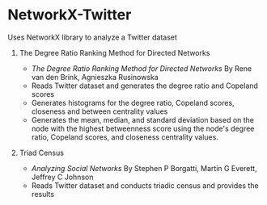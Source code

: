 # NetworkX-Twitter
Uses NetworkX library to analyze a Twitter dataset

1. The Degree Ratio Ranking Method for Directed Networks
    - *The Degree Ratio Ranking Method for Directed Networks* By Rene van den Brink, Agnieszka Rusinowska
    - Reads Twitter dataset and generates the degree ratio and Copeland scores
    - Generates histograms for the degree ratio, Copeland scores, closeness and between centrality values
    - Generates the mean, median, and standard deviation based on the node with the highest betweenness score using the node's degree ratio, Copeland scores, and closeness centrality values.
  
 2. Triad Census
     - *Analyzing Social Networks* By Stephen P Borgatti, Martin G Everett, Jeffrey C Johnson
     - Reads Twitter dataset and conducts triadic census and provides the results
